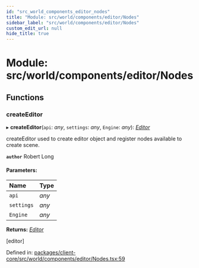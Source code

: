 ```yaml
---
id: "src_world_components_editor_nodes"
title: "Module: src/world/components/editor/Nodes"
sidebar_label: "src/world/components/editor/Nodes"
custom_edit_url: null
hide_title: true
---
```


# Module: src/world/components/editor/Nodes

## Functions

### createEditor

▸ **createEditor**(`api`: *any*, `settings`: *any*, `Engine`: *any*): [*Editor*](../classes/src_world_components_editor_editor.editor.md)

createEditor used to create editor object and register nodes available to create scene.

**`author`** Robert Long

#### Parameters:

Name | Type |
:------ | :------ |
`api` | *any* |
`settings` | *any* |
`Engine` | *any* |

**Returns:** [*Editor*](../classes/src_world_components_editor_editor.editor.md)

[editor]

Defined in: [packages/client-core/src/world/components/editor/Nodes.tsx:59](https://github.com/xr3ngine/xr3ngine/blob/77d12cea0/packages/client-core/src/world/components/editor/Nodes.tsx#L59)
